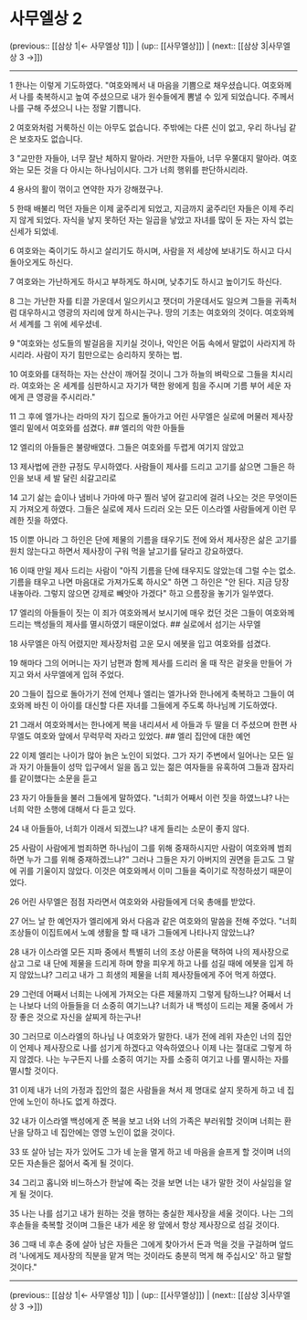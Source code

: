 # 사무엘상 2

(previous:: [[삼상 1|← 사무엘상 1]]) | (up:: [[사무엘상]]) | (next:: [[삼상 3|사무엘상 3 →]])

***




1 
한나는 이렇게 기도하였다. "여호와께서 내 마음을 기쁨으로 채우셨습니다. 여호와께서 나를 축복하시고 높여 주셨으므로 내가 원수들에게 뽐낼 수 있게 되었습니다. 주께서 나를 구해 주셨으니 나는 정말 기쁩니다. 



2 
여호와처럼 거룩하신 이는 아무도 없습니다. 주밖에는 다른 신이 없고, 우리 하나님 같은 보호자도 없습니다. 



3 
"교만한 자들아, 너무 잘난 체하지 말아라. 거만한 자들아, 너무 우쭐대지 말아라. 여호와는 모든 것을 다 아시는 하나님이시다. 그가 너희 행위를 판단하시리라. 



4 
용사의 활이 꺾이고 연약한 자가 강해졌구나. 



5 
한때 배불리 먹던 자들은 이제 굶주리게 되었고, 지금까지 굶주리던 자들은 이제 주리지 않게 되었다. 자식을 낳지 못하던 자는 일곱을 낳았고 자녀를 많이 둔 자는 자식 없는 신세가 되었네. 



6 
여호와는 죽이기도 하시고 살리기도 하시며, 사람을 저 세상에 보내기도 하시고 다시 돌아오게도 하신다. 



7 
여호와는 가난하게도 하시고 부하게도 하시며, 낮추기도 하시고 높이기도 하신다. 



8 
그는 가난한 자를 티끌 가운데서 일으키시고 잿더미 가운데서도 일으켜 그들을 귀족처럼 대우하시고 영광의 자리에 앉게 하시는구나. 땅의 기초는 여호와의 것이다. 여호와께서 세계를 그 위에 세우셨네. 



9 
"여호와는 성도들의 발걸음을 지키실 것이나, 악인은 어둠 속에서 말없이 사라지게 하시리라. 사람이 자기 힘만으로는 승리하지 못하는 법. 



10 
여호와를 대적하는 자는 산산이 깨어질 것이니 그가 하늘의 벼락으로 그들을 치시리라. 여호와는 온 세계를 심판하시고 자기가 택한 왕에게 힘을 주시며 기름 부어 세운 자에게 큰 영광을 주시리라." 



11 
그 후에 엘가나는 라마의 자기 집으로 돌아가고 어린 사무엘은 실로에 머물러 제사장 엘리 밑에서 여호와를 섬겼다. ## 엘리의 악한 아들들 



12 
엘리의 아들들은 불량배였다. 그들은 여호와를 두렵게 여기지 않았고 



13 
제사법에 관한 규정도 무시하였다. 사람들이 제사를 드리고 고기를 삶으면 그들은 하인을 보내 세 발 달린 쇠갈고리로 



14 
고기 삶는 솥이나 냄비나 가마에 마구 찔러 넣어 갈고리에 걸려 나오는 것은 무엇이든지 가져오게 하였다. 그들은 실로에 제사 드리러 오는 모든 이스라엘 사람들에게 이런 무례한 짓을 하였다. 



15 
이뿐 아니라 그 하인은 단에 제물의 기름을 태우기도 전에 와서 제사장은 삶은 고기를 원치 않는다고 하면서 제사장이 구워 먹을 날고기를 달라고 강요하였다. 



16 
이때 만일 제사 드리는 사람이 "아직 기름을 단에 태우지도 않았는데 그럴 수는 없소. 기름을 태우고 나면 마음대로 가져가도록 하시오" 하면 그 하인은 "안 된다. 지금 당장 내놓아라. 그렇지 않으면 강제로 빼앗아 가겠다" 하고 으름장을 놓기가 일쑤였다. 



17 
엘리의 아들들이 짓는 이 죄가 여호와께서 보시기에 매우 컸던 것은 그들이 여호와께 드리는 백성들의 제사를 멸시하였기 때문이었다. ## 실로에서 섬기는 사무엘 



18 
사무엘은 아직 어렸지만 제사장처럼 고운 모시 에봇을 입고 여호와를 섬겼다. 



19 
해마다 그의 어머니는 자기 남편과 함께 제사를 드리러 올 때 작은 겉옷을 만들어 가지고 와서 사무엘에게 입혀 주었다. 



20 
그들이 집으로 돌아가기 전에 언제나 엘리는 엘가나와 한나에게 축복하고 그들이 여호와께 바친 이 아이를 대신할 다른 자녀를 그들에게 주도록 하나님께 기도하였다. 



21 
그래서 여호와께서는 한나에게 복을 내리셔서 세 아들과 두 딸을 더 주셨으며 한편 사무엘도 여호와 앞에서 무럭무럭 자라고 있었다. ## 엘리 집안에 대한 예언 



22 
이제 엘리는 나이가 많아 늙은 노인이 되었다. 그가 자기 주변에서 일어나는 모든 일과 자기 아들들이 성막 입구에서 일을 돕고 있는 젊은 여자들을 유혹하여 그들과 잠자리를 같이했다는 소문을 듣고 



23 
자기 아들들을 불러 그들에게 말하였다. "너희가 어째서 이런 짓을 하였느냐? 나는 너희 악한 소행에 대해서 다 듣고 있다. 



24 
내 아들들아, 너희가 이래서 되겠느냐? 내게 들리는 소문이 좋지 않다. 



25 
사람이 사람에게 범죄하면 하나님이 그를 위해 중재하시지만 사람이 여호와께 범죄하면 누가 그를 위해 중재하겠느냐?" 그러나 그들은 자기 아버지의 권면을 듣고도 그 말에 귀를 기울이지 않았다. 이것은 여호와께서 이미 그들을 죽이기로 작정하셨기 때문이었다. 



26 
어린 사무엘은 점점 자라면서 여호와와 사람들에게 더욱 총애를 받았다. 



27 
어느 날 한 예언자가 엘리에게 와서 다음과 같은 여호와의 말씀을 전해 주었다. "너희 조상들이 이집트에서 노예 생활을 할 때 내가 그들에게 나타나지 않았느냐? 



28 
내가 이스라엘 모든 지파 중에서 특별히 너의 조상 아론을 택하여 나의 제사장으로 삼고 그로 내 단에 제물을 드리게 하며 향을 피우게 하고 나를 섬길 때에 에봇을 입게 하지 않았느냐? 그리고 내가 그 희생의 제물을 너희 제사장들에게 주어 먹게 하였다. 



29 
그런데 어째서 너희는 나에게 가져오는 다른 제물까지 그렇게 탐하느냐? 어째서 너는 나보다 너의 아들들을 더 소중히 여기느냐? 너희가 내 백성이 드리는 제물 중에서 가장 좋은 것으로 자신을 살찌게 하는구나! 



30 
그러므로 이스라엘의 하나님 나 여호와가 말한다. 내가 전에 레위 자손인 너의 집안이 언제나 제사장으로 나를 섬기게 하겠다고 약속하였으나 이제 나는 절대로 그렇게 하지 않겠다. 나는 누구든지 나를 소중히 여기는 자를 소중히 여기고 나를 멸시하는 자를 멸시할 것이다. 



31 
이제 내가 너의 가정과 집안의 젊은 사람들을 쳐서 제 명대로 살지 못하게 하고 네 집안에 노인이 하나도 없게 하겠다. 



32 
내가 이스라엘 백성에게 준 복을 보고 너와 너의 가족은 부러워할 것이며 너희는 환난을 당하고 네 집안에는 영영 노인이 없을 것이다. 



33 
또 살아 남는 자가 있어도 그가 네 눈을 멀게 하고 네 마음을 슬프게 할 것이며 너의 모든 자손들은 젊어서 죽게 될 것이다. 



34 
그리고 홉니와 비느하스가 한날에 죽는 것을 보면 너는 내가 말한 것이 사실임을 알게 될 것이다. 



35 
나는 나를 섬기고 내가 원하는 것을 행하는 충실한 제사장을 세울 것이다. 나는 그의 후손들을 축복할 것이며 그들은 내가 세운 왕 앞에서 항상 제사장으로 섬길 것이다. 



36 
그때 네 후손 중에 살아 남은 자들은 그에게 찾아가서 돈과 먹을 것을 구걸하며 엎드려 '나에게도 제사장의 직분을 맡겨 먹는 것이라도 충분히 먹게 해 주십시오' 하고 말할 것이다."

***

(previous:: [[삼상 1|← 사무엘상 1]]) | (up:: [[사무엘상]]) | (next:: [[삼상 3|사무엘상 3 →]])
